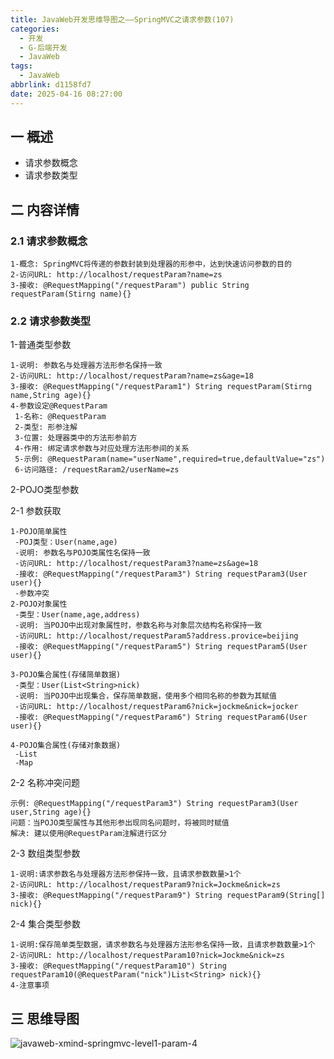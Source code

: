 ```yaml
---
title: JavaWeb开发思维导图之——SpringMVC之请求参数(107)
categories:
  - 开发
  - G-后端开发
  - JavaWeb
tags:
  - JavaWeb
abbrlink: d1158fd7
date: 2025-04-16 08:27:00
---
```

## 一 概述

* 请求参数概念
* 请求参数类型

<!--more-->

## 二 内容详情

### 2.1 请求参数概念

```
1-概念: SpringMVC将传递的参数封装到处理器的形参中，达到快速访问参数的目的
2-访问URL: http://localhost/requestParam?name=zs
3-接收: @RequestMapping("/requestParam") public String requestParam(Stirng name){}
```

### 2.2 请求参数类型

1-普通类型参数

```
1-说明: 参数名与处理器方法形参名保持一致
2-访问URL: http://localhost/requestParam?name=zs&age=18
3-接收: @RequestMapping("/requestParam1") String requestParam(Stirng name,String age){}
4-参数设定@RequestParam
 1-名称: @RequestParam
 2-类型: 形参注解
 3-位置: 处理器类中的方法形参前方
 4-作用: 绑定请求参数与对应处理方法形参间的关系
 5-示例: @RequestParam(name="userName",required=true,defaultValue="zs")
 6-访问路径: /requestRaram2/userName=zs
```

2-POJO类型参数

2-1 参数获取

```
1-POJO简单属性
 -POJ类型：User(name,age)
 -说明: 参数名与POJO类属性名保持一致
 -访问URL: http://localhost/requestParam3?name=zs&age=18
 -接收: @RequestMapping("/requestParam3") String requestParam3(User user){}
 -参数冲突
2-POJO对象属性
 -类型：User(name,age,address)
 -说明: 当POJO中出现对象属性时，参数名称与对象层次结构名称保持一致
 -访问URL: http://localhost/requestParam5?address.provice=beijing
 -接收: @RequestMapping("/requestParam5") String requestParam5(User user){}
 
3-POJO集合属性(存储简单数据) 
 -类型：User(List<String>nick)
 -说明: 当POJO中出现集合，保存简单数据，使用多个相同名称的参数为其赋值
 -访问URL: http://localhost/requestParam6?nick=jockme&nick=jocker
 -接收: @RequestMapping("/requestParam6") String requestParam6(User user){}
 
4-POJO集合属性(存储对象数据)
 -List
 -Map
```

2-2 名称冲突问题

```
示例: @RequestMapping("/requestParam3") String requestParam3(User user,String age){}
问题：当POJO类型属性与其他形参出现同名问题时，将被同时赋值
解决: 建以使用@RequestParam注解进行区分
```

2-3 数组类型参数

```
1-说明:请求参数名与处理器方法形参保持一致，且请求参数数量>1个
2-访问URL: http://localhost/requestParam9?nick=Jockme&nick=zs
3-接收: @RequestMapping("/requestParam9") String requestParam9(String[] nick){}
```

2-4 集合类型参数

```
1-说明:保存简单类型数据，请求参数名与处理器方法形参名保持一致，且请求参数数量>1个
2-访问URL: http://localhost/requestParam10?nick=Jockme&nick=zs
3-接收: @RequestMapping("/requestParam10") String requestParam10(@RequestParam("nick")List<String> nick){}
4-注意事项
```

## 三 思维导图

![javaweb-xmind-springmvc-level1-param-4][1]



[1]:https://cdn.jsdelivr.net/gh/PGzxc/CDN/blog-java/javaweb-xmind-springmvc-level1-param-4.png
